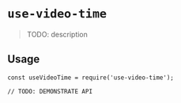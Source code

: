 # `use-video-time`

> TODO: description

## Usage

```
const useVideoTime = require('use-video-time');

// TODO: DEMONSTRATE API
```
